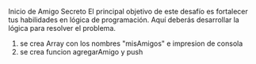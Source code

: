 Inicio de Amigo Secreto
El principal objetivo de este desafío es fortalecer tus habilidades en lógica de programación. Aquí deberás desarrollar la lógica para resolver el problema.

1. se crea Array con los nombres "misAmigos" e impresion de consola
2. se crea funcion agregarAmigo y push
